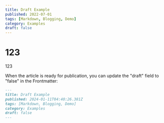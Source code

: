 ```yaml
---
title: Draft Example
published: 2022-07-01
tags: [Markdown, Blogging, Demo]
category: Examples
draft: false
---
```


# 123

123

When the article is ready for publication, you can update the "draft" field to "false" in the Frontmatter:

```markdown
---
title: Draft Example
published: 2024-01-11T04:40:26.381Z
tags: [Markdown, Blogging, Demo]
category: Examples
draft: false
---


